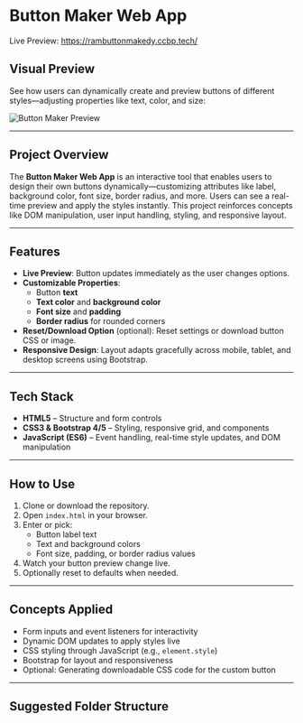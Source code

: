 #  Button Maker Web App

Live Preview: https://rambuttonmakedy.ccbp.tech/

##  Visual Preview
See how users can dynamically create and preview buttons of different styles—adjusting properties like text, color, and size:

![Button Maker Preview](https://nkb-backend-media-static-tenxiitian.s3.ap-south-1.amazonaws.com/tenxiitian_prod/programs/Tech+Programs/frontend-content/ccbp/coding-practice-questions/dynamic-webapps/button-maker-v1.gif)

---

##  Project Overview
The **Button Maker Web App** is an interactive tool that enables users to design their own buttons dynamically—customizing attributes like label, background color, font size, border radius, and more. Users can see a real-time preview and apply the styles instantly. This project reinforces concepts like DOM manipulation, user input handling, styling, and responsive layout.

---

##  Features
- **Live Preview**: Button updates immediately as the user changes options.
- **Customizable Properties**:
  - Button **text**
  - **Text color** and **background color**
  - **Font size** and **padding**
  - **Border radius** for rounded corners
- **Reset/Download Option** (optional): Reset settings or download button CSS or image.
- **Responsive Design**: Layout adapts gracefully across mobile, tablet, and desktop screens using Bootstrap.

---

##  Tech Stack
- **HTML5** – Structure and form controls
- **CSS3 & Bootstrap 4/5** – Styling, responsive grid, and components
- **JavaScript (ES6)** – Event handling, real-time style updates, and DOM manipulation

---

##  How to Use
1. Clone or download the repository.
2. Open `index.html` in your browser.
3. Enter or pick:
   - Button label text
   - Text and background colors
   - Font size, padding, or border radius values
4. Watch your button preview change live.
5. Optionally reset to defaults when needed.

---

##  Concepts Applied
- Form inputs and event listeners for interactivity
- Dynamic DOM updates to apply styles live
- CSS styling through JavaScript (e.g., `element.style`)
- Bootstrap for layout and responsiveness
- Optional: Generating downloadable CSS code for the custom button

---

##  Suggested Folder Structure
